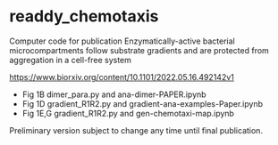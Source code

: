 # readdy_chemotaxis
Computer code for publication Enzymatically-active bacterial microcompartments follow substrate gradients and are protected from aggregation in a cell-free system

https://www.biorxiv.org/content/10.1101/2022.05.16.492142v1

* Fig 1B dimer_para.py and ana-dimer-PAPER.ipynb
* Fig 1D gradient_R1R2.py and gradient-ana-examples-Paper.ipynb
* Fig 1E,G gradient_R1R2.py and gen-chemotaxi-map.ipynb

Preliminary version subject to change any time until final publication.
